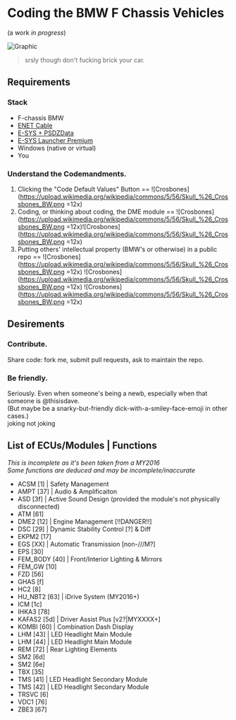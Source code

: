# Coding the BMW F Chassis Vehicles

(a work *in progress*)

![Graphic](https://encrypted-tbn3.gstatic.com/images?q=tbn:ANd9GcQ4IhZEzpOCraK_vByD8TGUfYKhZmEfe74ZjpaRwloceNOnkO9d7w)

> srsly though don't fucking brick your car.

## Requirements

### Stack
* F-chassis BMW 
* [ENET Cable](https://www.google.com/webhp?sourceid=chrome-instant&ion=1&espv=2&es_th=1&ie=UTF-8#q=bmw%20enet%20cable)
* [E-SYS + PSDZData](http://f80.bimmerpost.com/forums/showthread.php?t=1040141)
* [E-SYS Launcher Premium](https://mega.nz/#F!PV9lxa4J!wvP4wFcYZVF84JBfc__lAw)
* Windows (native or virtual)
* You

### Understand the Codemandments.
1. Clicking the "Code Default Values" Button == ![Crosbones](https://upload.wikimedia.org/wikipedia/commons/5/56/Skull_%26_Crossbones_BW.png =12x)
2. Coding, or thinking about coding, the DME module == ![Crosbones](https://upload.wikimedia.org/wikipedia/commons/5/56/Skull_%26_Crossbones_BW.png =12x)![Crosbones](https://upload.wikimedia.org/wikipedia/commons/5/56/Skull_%26_Crossbones_BW.png =12x)
3. Putting others' intellectual property (BMW's or otherwise) in a public repo == ![Crosbones](https://upload.wikimedia.org/wikipedia/commons/5/56/Skull_%26_Crossbones_BW.png =12x) ![Crosbones](https://upload.wikimedia.org/wikipedia/commons/5/56/Skull_%26_Crossbones_BW.png =12x) ![Crosbones](https://upload.wikimedia.org/wikipedia/commons/5/56/Skull_%26_Crossbones_BW.png =12x)

## Desirements

### Contribute.
Share code: fork me, submit pull requests, ask to maintain the repo.

### Be friendly.
Seriously. Even when someone's being a newb, especially when that someone is @thisisdave.  
(But maybe be a snarky-but-friendly dick-with-a-smiley-face-emoji in other cases.)  
joking not joking

## List of ECUs/Modules | Functions
*This is incomplete as it's been taken from a MY2016*  
*Some functions are deduced and may be incomplete/inaccurate*

* ACSM [1] | Safety Management
* AMPT [37] | Audio & Amplificaiton
* ASD [3f] | Active Sound Design (provided the module's not physically disconnected)
* ATM [61]
* DME2 [12] | Engine Management [!!DANGER!!]
* DSC [29] | Dynamic Stability Control [?] & Diff
* EKPM2 [17]
* EGS [XX] | Automatic Transmission [non-///M?]
* EPS [30]
* FEM_BODY [40] | Front/Interior Lighting & Mirrors
* FEM_GW [10]
* FZD [56]
* GHAS [f]
* HC2 [8]
* HU_NBT2 [63] | iDrive System (MY2016+)
* ICM [1c]
* IHKA3 [78]
* KAFAS2 [5d] | Driver Assist Plus [v2?|MYXXXX+]
* KOMBI [60] | Combination Dash Display
* LHM [43] | LED Headlight Main Module
* LHM [44] | LED Headlight Main Module
* REM [72] | Rear Lighting Elements
* SM2 [6d] 
* SM2 [6e]
* TBX [35]
* TMS [41] | LED Headlight Secondary Module
* TMS [42] | LED Headlight Secondary Module
* TRSVC [6]
* VDC1 [76]
* ZBE3 [67]